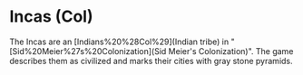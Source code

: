 # Incas (Col)

The Incas are an [Indians%20%28Col%29](Indian tribe) in "[Sid%20Meier%27s%20Colonization](Sid Meier's Colonization)". The game describes them as civilized and marks their cities with gray stone pyramids.